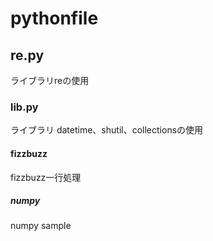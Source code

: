 # pythonfile  
## re.py  
ライブラリreの使用
### lib.py 
ライブラリ datetime、shutil、collectionsの使用
#### fizzbuzz
fizzbuzz一行処理
##### numpy
numpy sample

